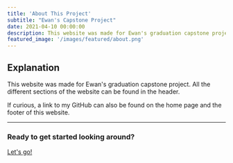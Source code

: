 ```yaml
---
title: 'About This Project'
subtitle: "Ewan's Capstone Project"
date: 2021-04-10 00:00:00
description: This website was made for Ewan's graduation capstone project. All the different sections of the website can be found in the header.
featured_image: '/images/featured/about.png'
---
```


## Explanation

This website was made for Ewan's graduation capstone project. All the different sections of the website can be found in the header.

If curious, a link to my GitHub can also be found on the home page and the footer of this website.

---

### Ready to get started looking around?

<a href="/introduction" class="button button--large">Let's go!</a>
